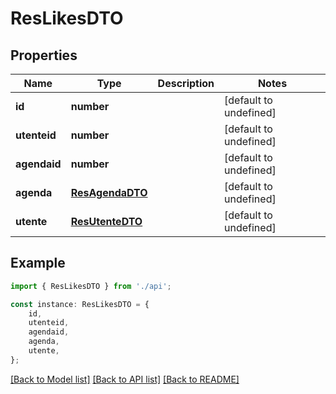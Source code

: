 # ResLikesDTO


## Properties

Name | Type | Description | Notes
------------ | ------------- | ------------- | -------------
**id** | **number** |  | [default to undefined]
**utenteid** | **number** |  | [default to undefined]
**agendaid** | **number** |  | [default to undefined]
**agenda** | [**ResAgendaDTO**](ResAgendaDTO.md) |  | [default to undefined]
**utente** | [**ResUtenteDTO**](ResUtenteDTO.md) |  | [default to undefined]

## Example

```typescript
import { ResLikesDTO } from './api';

const instance: ResLikesDTO = {
    id,
    utenteid,
    agendaid,
    agenda,
    utente,
};
```

[[Back to Model list]](../README.md#documentation-for-models) [[Back to API list]](../README.md#documentation-for-api-endpoints) [[Back to README]](../README.md)
